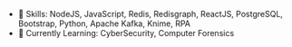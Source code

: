 - 👀 Skills: NodeJS, JavaScript, Redis, Redisgraph, ReactJS, PostgreSQL, Bootstrap, Python, Apache Kafka, Knime, RPA
- 🌱 Currently Learning: CyberSecurity, Computer Forensics


<!---
backzso/backzso is a ✨ special ✨ repository because its `README.md` (this file) appears on your GitHub profile.
You can click the Preview link to take a look at your changes.
--->
